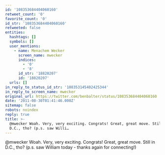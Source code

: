 ```yaml
---
id: '108353684404060160'
retweet_count: '0'
favorite_count: '0'
id_str: '108353684404060160'
retweeted: false
entities:
  hashtags: []
  symbols: []
  user_mentions:
    - name: Menachem Wecker
      screen_name: mwecker
      indices:
        - '0'
        - '8'
      id_str: '18820207'
      id: '18820207'
  urls: []
in_reply_to_status_id_str: '108353145402425344'
in_reply_to_screen_name: mwecker
original_url: https://twitter.com/benbalter/status/108353684404060160
date: '2011-08-30T01:41:46.000Z'
sitemap: false
robots: noindex
reply: true
title: >-
  @mwecker Woah. Very, very exciting. Congrats! Great, great move. Still in
  D.C., tho? (p.s. saw Willi…
---
```


@mwecker Woah. Very, very exciting. Congrats! Great, great move. Still in D.C., tho? (p.s. saw William today - thanks again for connecting!)